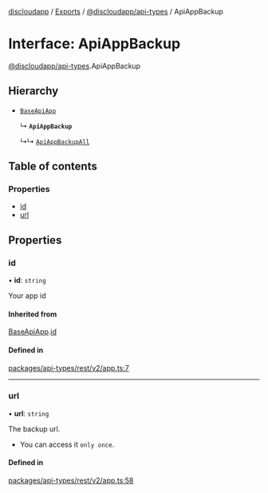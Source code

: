 [discloudapp](../README.md) / [Exports](../modules.md) / [@discloudapp/api-types](../modules/discloudapp_api_types.md) / ApiAppBackup

# Interface: ApiAppBackup

[@discloudapp/api-types](../modules/discloudapp_api_types.md).ApiAppBackup

## Hierarchy

- [`BaseApiApp`](discloudapp_api_types.BaseApiApp.md)

  ↳ **`ApiAppBackup`**

  ↳↳ [`ApiAppBackupAll`](discloudapp_api_types.ApiAppBackupAll.md)

## Table of contents

### Properties

- [id](discloudapp_api_types.ApiAppBackup.md#id)
- [url](discloudapp_api_types.ApiAppBackup.md#url)

## Properties

### id

• **id**: `string`

Your app id

#### Inherited from

[BaseApiApp](discloudapp_api_types.BaseApiApp.md).[id](discloudapp_api_types.BaseApiApp.md#id)

#### Defined in

[packages/api-types/rest/v2/app.ts:7](https://github.com/discloud/discloud.app/blob/9c516a5/packages/api-types/rest/v2/app.ts#L7)

___

### url

• **url**: `string`

The backup url.
- You can access it `only once`.

#### Defined in

[packages/api-types/rest/v2/app.ts:58](https://github.com/discloud/discloud.app/blob/9c516a5/packages/api-types/rest/v2/app.ts#L58)
